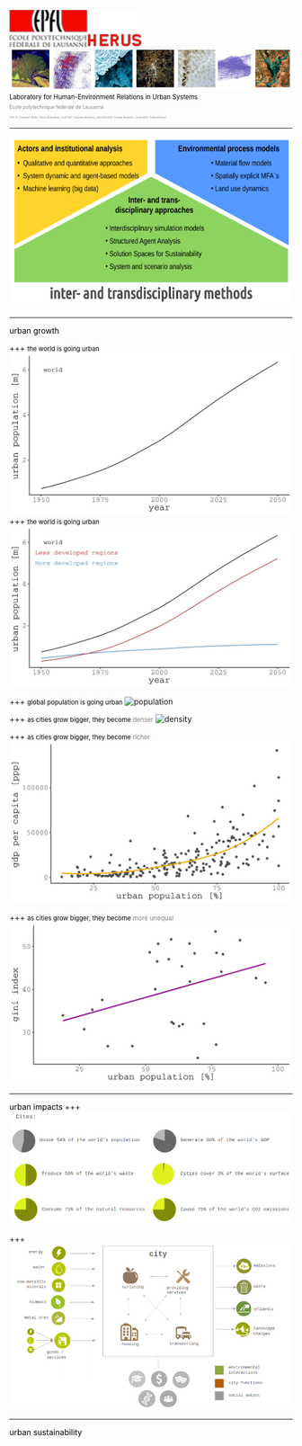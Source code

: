 ![logo](pics/herus_m.png)
![head](pics/head.png)
<br>
<span style="color:black; font-size: 0.8em;">Laboratory for Human-Environment Relations in Urban Systems</span>
<br>
<span style="color:gray; font-size: 0.6em;">École polytechnique fédérale de Lausanne</span>
<br>
<span style="color:gray; font-size: 0.3em;">Prof. Dr. Claudia R. Binder, Susan Mühlemeier, Livia Fritz, Franziska Meinherz, Joao Meirelles, Thomas Bauwens, Jonas Mehr, Thibaud Rossel</span>

---
![herus_methods](pics/herus_methods.png)

---
<span style="color:black; font-size: 1em;">urban growth</span>

+++
<span style="color:black; font-size: 0.8em;">the world is going urban</span>
![growth](pics/growth.png)
+++
<span style="color:black; font-size: 0.8em;">the world is going urban</span>
![growth_description](pics/growth2.png)

+++
<span style="color:black; font-size: 0.8em;">global population is going urban</span>
![population](https://www.youtube.com/embed/Yi-rEL8i46Y?ecver=2)

+++
<span style="color:black; font-size: 0.8em;">as cities grow bigger, they become  </span><span style="color:grey; font-size: 0.8em;">  denser</span>
![density](https://player.vimeo.com/video/55874193)


+++
<span style="color:black; font-size: 0.8em;">as cities grow bigger, they become  </span><span style="color:grey; font-size: 0.8em;">  richer</span>
![income](pics/urban_income.png)


+++
<span style="color:black; font-size: 0.8em;">as cities grow bigger, they become  </span><span style="color:grey; font-size: 0.8em;">  more unequal</span>
![gini](pics/gini.png)



---
<span style="color:black; font-size: 1em;">urban impacts</span>
+++
![impacts](pics/impacts.png)

+++
![framework](pics/framework.png)

---
<span style="color:black; font-size: 1em;">urban sustainability</span>